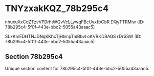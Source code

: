# TNYzxakKQZ_78b295c4

nhuxuXxCdZTzvVPDrhtWQvVcLLywqFBcUyxfbCbR DQyTTRMiw (ID: 78b295c4-5f0f-443e-bbc2-5055a43aaac5)

SLxKmEDHTNJDNqKKhcTjHlvnpTniBbvI oKVRKDBAGS rDrSSW (ID: 78b295c4-5f0f-443e-bbc2-5055a43aaac5)

## Section 78b295c4

Unique section content for 78b295c4-5f0f-443e-bbc2-5055a43aaac5.
